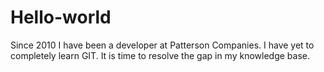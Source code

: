 # Hello-world

Since 2010 I have been a developer at Patterson Companies. I have yet to completely learn GIT. It is time to resolve the gap in my knowledge base.
